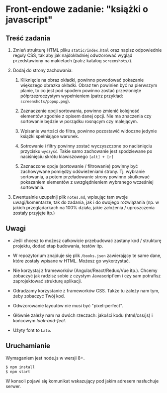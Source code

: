 # Front-endowe zadanie: "książki o javascript"


## Treść zadania

1.  Zmień strukturę HTML pliku `static/index.html` oraz napisz odpowiednie reguły CSS, tak 
    aby jak najdokładniej odwzorować wygląd przedstawiony na makietach (patrz katalog
    `screenshots/`).
    
2.  Dodaj do strony zachowania:
    
    1.  Kliknięcie na obraz okładki, powinno powodować pokazanie większego obrazka
        okładki. Obraz ten powinien być na pierwszym planie, to co jest pod spodem
        powinno zostać przesłonięte półprzezroczystym wypełnieniem (patrz przykład: 
        `screenshots/popup.png`).
    
    2.  Zaznaczenie opcji sortowania, powinno zmienić kolejność elementów zgodnie z 
        opisem danej opcji. Nie ma znaczenia czy sortowanie będzie w porządku rosnącym
        czy malejącym.
        
    3.  Wpisanie wartości do filtra, powinno pozostawić widoczne jedynie książki
        spełniające warunek.
        
    4.  Sotrowanie i filtry powinny zostać wyczyszczone po naciśnięciu przycisku
        `wyczyść`. Takie samo zachowanie jest spodziewane po naciśnięciu skrótu
        klawiszowego `[alt] + [r]`
        
    4.  Zaznaczone opcje (sortowanie / filtrowanie) powinny być zachowywane pomiędzy
        odświeżeniami strony. Tj. wybranie sortowania, a potem przeładowanie strony
        powinno skutkować pokazaniem elementów z uwzględnieniem wybranego wcześniej 
        sortowania.

3.  Ewentualnie uzupełnij plik `notes.md`, wpisując tam swoje uwagi/komentarze, tak 
    do zadania, jak i do swojego rozwiązania (np. w jakich przeglądarkach na 100%
    działa, jakie założenia / uproszczenia zostały przyjęte itp.)


## Uwagi

*   Jeśli chcesz to możesz całkowicie przebudować zastany kod / strukturę projektu,
    dodać etap budowania, testów itp.

*   W repozytorium znajduje się plik `/books.json` zawierający te same dane, które
    zostały wpisane w HTML. Możesz go wykorzystać.
    
*   Nie korzystaj z frameworków (Angular/React/Redux/Vue itp.). Chcemy zobaczyć jak
    radzisz sobie z czystym Javascript'em i czy sam potrafisz zaprojektować strukturę
    aplikacji.
    
*   Odradzamy korzystanie z frameworków CSS. Także tu zależy nam tym, żeby zobaczyć 
    Twój kod.

*   Odwzorowanie layoutów nie musi być "pixel-perfect".

*   Głównie zależy nam na dwóch rzeczach: jakości kodu (html/css/js) i końcowym 
    _look-and-feel_.

*   Użyty font to `Lato`.


## Uruchamianie

Wymaganiem jest node.js w wersji 8+.


```bash
$ npm install
$ npm start
```

W konsoli pojawi się komunikat wskazujący pod jakim adresem nasłuchuje serwer.

